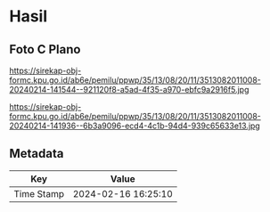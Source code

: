 # Hasil

## Foto C Plano

https://sirekap-obj-formc.kpu.go.id/ab6e/pemilu/ppwp/35/13/08/20/11/3513082011008-20240214-141544--921120f8-a5ad-4f35-a970-ebfc9a2916f5.jpg

https://sirekap-obj-formc.kpu.go.id/ab6e/pemilu/ppwp/35/13/08/20/11/3513082011008-20240214-141936--6b3a9096-ecd4-4c1b-94d4-939c65633e13.jpg


## Metadata

| Key        | Value               |
| ---------- | ------------------- |
| Time Stamp | 2024-02-16 16:25:10 |



